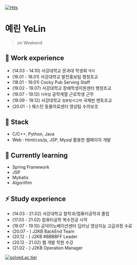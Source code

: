 [![Hits](https://hits.seeyoufarm.com/api/count/incr/badge.svg?url=https%3A%2F%2Fgithub.com%2FJooMal&count_bg=%23FFF49F&title_bg=%23FFD42C&icon=&icon_color=%23E7E7E7&title=VISIT&edge_flat=false)](https://hits.seeyoufarm.com)

# 예린 YeLin
> on Weekend

## 🔭 Work experience
- (14.03 - 14.10) 서강대학교 문과대 학생회 `깍지`
- (16.01 - 18.01) 서강대학교 발전홍보팀 행정조교
- (18.01 - 19.01) Cocky Pub Serving Staff
- (19.02 - 19.07) 서강대학교 장애학생지원센터 행정조교
- (19.07 - 19.12) `더하일` 공학계열 근로학생 근무
- (19.09 - 19.12) 서강대학교 `컴퓨팅사고력` 국제반 멘토조교
- (20.01 - ) 웨스턴 동물의료센터 영상팀 수의보조

## 🛒 Stack
- C/C++, Python, Java
- Web : html/css/js, JSP, Mysql 활용한 웹페이지 개발

## 🌱 Currently learning
- Spring Framework
- JSP
- Mybatis
- Algorithm

## ⚡ Study experience
- (14.03 - 21.02) 서강대학교 철학과/컴퓨터공학과 졸업
- (17.03 - 21.02) 컴퓨터공학 복수전공 시작
- (19.07 - 19.10) 공덕이노베이션센터 딥러닝 영상지능 고급과정 수료
- (20.07 - ) J2KB BackEnd Team
- (20.12 - ) J2KB #BBBBFF Leader
- (20.12 - 21.02) 웹 개발 학원 수강
- (21.02 - ) J2KB Operation Manager

[![solved.ac tier](http://mazassumnida.wtf/api/generate_badge?boj=yl95yl)](https://solved.ac/yl95yl)
